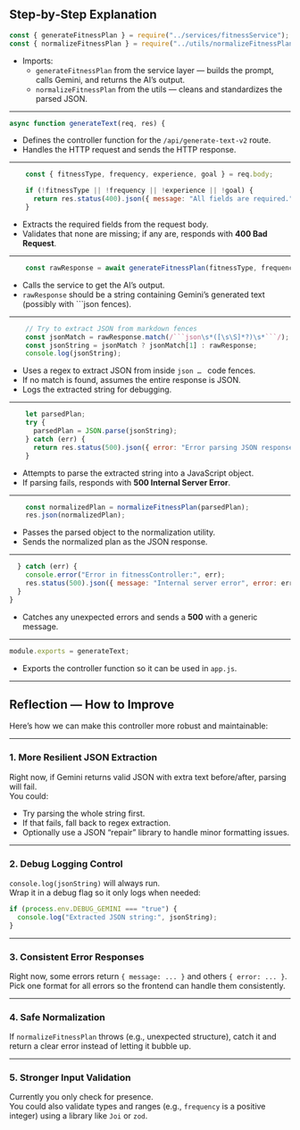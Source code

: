 ## **Step‑by‑Step Explanation**

```js
const { generateFitnessPlan } = require("../services/fitnessService");
const { normalizeFitnessPlan } = require("../utils/normalizeFitnessPlan");
```
- Imports:
  - `generateFitnessPlan` from the service layer — builds the prompt, calls Gemini, and returns the AI’s output.
  - `normalizeFitnessPlan` from the utils — cleans and standardizes the parsed JSON.

---

```js
async function generateText(req, res) {
```
- Defines the controller function for the `/api/generate-text-v2` route.
- Handles the HTTP request and sends the HTTP response.

---

```js
    const { fitnessType, frequency, experience, goal } = req.body;

    if (!fitnessType || !frequency || !experience || !goal) {
      return res.status(400).json({ message: "All fields are required." });
    }
```
- Extracts the required fields from the request body.
- Validates that none are missing; if any are, responds with **400 Bad Request**.

---

```js
    const rawResponse = await generateFitnessPlan(fitnessType, frequency, experience, goal);
```
- Calls the service to get the AI’s output.
- `rawResponse` should be a string containing Gemini’s generated text (possibly with ```json fences).

---

```js
    // Try to extract JSON from markdown fences
    const jsonMatch = rawResponse.match(/```json\s*([\s\S]*?)\s*```/);
    const jsonString = jsonMatch ? jsonMatch[1] : rawResponse;
    console.log(jsonString);
```
- Uses a regex to extract JSON from inside ```json … ``` code fences.
- If no match is found, assumes the entire response is JSON.
- Logs the extracted string for debugging.

---

```js
    let parsedPlan;
    try {
      parsedPlan = JSON.parse(jsonString);
    } catch (err) {
      return res.status(500).json({ error: "Error parsing JSON response." });
    }
```
- Attempts to parse the extracted string into a JavaScript object.
- If parsing fails, responds with **500 Internal Server Error**.

---

```js
    const normalizedPlan = normalizeFitnessPlan(parsedPlan);
    res.json(normalizedPlan);
```
- Passes the parsed object to the normalization utility.
- Sends the normalized plan as the JSON response.

---

```js
  } catch (err) {
    console.error("Error in fitnessController:", err);
    res.status(500).json({ message: "Internal server error", error: err.message });
  }
}
```
- Catches any unexpected errors and sends a **500** with a generic message.

---

```js
module.exports = generateText;
```
- Exports the controller function so it can be used in `app.js`.

---

## **Reflection — How to Improve**

Here’s how we can make this controller more robust and maintainable:

---

### 1. **More Resilient JSON Extraction**
Right now, if Gemini returns valid JSON with extra text before/after, parsing will fail.  
You could:
- Try parsing the whole string first.
- If that fails, fall back to regex extraction.
- Optionally use a JSON “repair” library to handle minor formatting issues.

---

### 2. **Debug Logging Control**
`console.log(jsonString)` will always run.  
Wrap it in a debug flag so it only logs when needed:
```js
if (process.env.DEBUG_GEMINI === "true") {
  console.log("Extracted JSON string:", jsonString);
}
```

---

### 3. **Consistent Error Responses**
Right now, some errors return `{ message: ... }` and others `{ error: ... }`.  
Pick one format for all errors so the frontend can handle them consistently.

---

### 4. **Safe Normalization**
If `normalizeFitnessPlan` throws (e.g., unexpected structure), catch it and return a clear error instead of letting it bubble up.

---

### 5. **Stronger Input Validation**
Currently you only check for presence.  
You could also validate types and ranges (e.g., `frequency` is a positive integer) using a library like `Joi` or `zod`.
